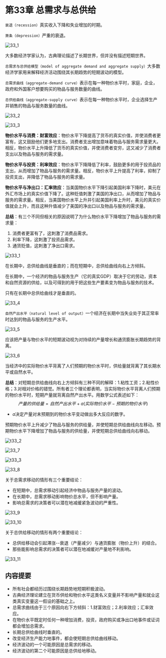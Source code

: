 # 第33章 总需求与总供给



`衰退（recession）`真实收入下降和失业增加的时期。

`萧条（depression）`严重的衰退。

![33_1](res/33_1.png)

大多数经济学家认为，古典理论描述了长期世界，但并没有描述短期世界。

`总需求与总供给模型（model of aggregate demand and aggregate supply）`大多数经济学家用来解释经济活动围绕其长期趋势的短期波动的模型。

`总需求曲线（aggregate-demand curve）`表示在每一种物价水平时，家庭，企业，政府和外国客户想要购买的物品与服务数量的曲线。

`总供给曲线（aggregate-supply curve）`表示在每一种物价水平时，企业选择生产并销售的物品与服务数量的曲线。

![33_2](res/33_2.png)

![33_3](res/33_3.png)

**物价水平与消费：财富效应**：物价水平下降提高了货币的真实价值，并使消费者更富有，这又鼓励他们更多地支出。消费者支出增加意味着物品与服务需求量更大。相反，物价水平上升降低了货币的真实价值，并使消费者变穷，这又减少了消费者支出以及物品与服务的需求量。

**物价水平与投资：利率效应**：物价水平下降降低了利率，鼓励更多的用于投资品的支出，从而增加了物品与服务的需求量。相反，物价水平上升提高了利率，抑制了投资支出，并降低了物品与服务的需求量。

**物价水平与净出口：汇率效应**：当美国物价水平下降引起美国利率下降时，美元在外汇市场上的真实价值下降了。这种贬值刺激了美国的净出口，从而增加了物品与服务的需求量。相反，当美国物价水平上升并引起美国利率上升时，美元的真实价值就会上升，而且这种升值减少了美国的净出口以及物品与服务的需求量。

**总结**：有三个不同但相关的原因说明了为什么物价水平下降增加了物品与服务的需求量：

1. 消费者更富有了，这刺激了消费品需求。
2. 利率下降，这刺激了投资品需求。
3. 通货贬值，这刺激了净出口需求。

![t33_1](res/t33_1.png)

在长期中，总供给曲线是垂直的；而在短期中，总供给曲线向右上方倾斜。

在长期中，一个经济的物品与服务生产（它的真实GDP）取决于它的劳动，资本和自然资源的供给，以及可得到的用于把这些生产要素变为物品与服务的技术。

只有在长期中总供给曲线才是垂直的。

![33_4](res/33_4.png)

`自然产出水平（natural level of output）`一个经济在长期中当失业处于其正常率时达到的物品与服务的生产水平。

![33_5](res/33_5.png)

应该把产量与物价水平的短期波动视为对持续的产量增长和通货膨胀长期趋势的背离。

![33_6](res/33_6.png)

当经济中的实际物价水平背离了人们预期的物价水平时，供给量就背离了其长期水平或自然水平。

**总结**：对短期总供给曲线向右上方倾斜有三种不同的解释：1.粘性工资；2.粘性价格；3.对相对价格的错觉。所有者三个理论都表明，当实际物价水平背离人们预期的物价水平时，短期产量就背离自然产出水平。用数学公式表述如下：
$$
产量的供给量 = 自然产出水平 + a(实际物价水平 - 预期的物价水平)
$$

- $a$决定产量对未预期到的物价水平变动做出多大反应的数字。

预期物价水平上升减少了物品与服务的供给量，并使短期总供给曲线向左移动。预期物价水平下降增加了物品与服务的供给量，并使短期总供给曲线向右移动。

![t33_2](res/t33_2.png)

![33_7](res/33_7.png)

![t33_3](res/t33_3.png)

![33_8](res/33_8.png)

关于总需求移动的情形有三个重要结论：

- 在短期中，总需求移动引起经济中物品与服务产量的波动。
- 在长期中，总需求移动影响物价总水平，但不影响产量。
- 影响总需求的决策者可以潜在地减缓紧急波动的严重性。

![33_9](res/33_9.png)

![33_10](res/33_10.png)

关于总供给移动的情形有两个重要结论：

- 总供给移动会引起滞涨--衰退（产量减少）与通货膨胀（物价上升）的结合。
- 那些能影响总需求的决策者可以潜在地减缓对产量地不利影响。

![33_11](res/33_11.png)



## 内容提要

- 所有社会都经历过围绕长期趋势地短期积极波动。
- 古典经济理论建立在货币供给和物价水平这类名义变量并不影响产量和就业这类真实变量这一假设的基础之上。
- 总需求曲线由于三个原因向右下方倾斜：1.财富效应；2.利率效应；汇率效应。
- 在物价水平既定时任何一种增加消费，投资，政府购买或净出口地事件或证词都会增加总需求。
- 长期总供给曲线时垂直的。
- 改变经济生产能力地事件，都会使短期总供给曲线移动。
- 经济波动的一个可能原因是总需求的移动。
- 经济波动的第二个可能原因是总供给地移动。

